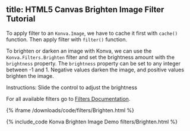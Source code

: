 title: HTML5 Canvas Brighten Image Filter Tutorial
---

To apply filter to an `Konva.Image`, we have to cache it first with `cache()`
function. Then apply filter with `filter()` function.

To brighten or darken an image with Konva, we can use the `Konva.Filters.Brighten`
filter and set the brightness amount with the `brightness` property.
The `brightness` property can be set to any integer between -1 and 1.
Negative values darken the image, and positive values brighten the image.

Instructions: Slide the control to adjust the brightness

For all available filters go to [Filters Documentation](https://konvajs.github.io/api/Konva.Filters.html).

{% iframe /downloads/code/filters/Brighten.html %}

{% include_code Konva Brighten Image Demo filters/Brighten.html %}